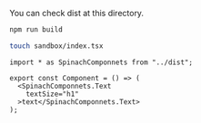 You can check dist at this directory.

```bash
npm run build

touch sandbox/index.tsx
```

```tsx
import * as SpinachComponnets from "../dist";

export const Component = () => (
  <SpinachComponnets.Text
    textSize="h1"
  >text</SpinachComponnets.Text>
);
```